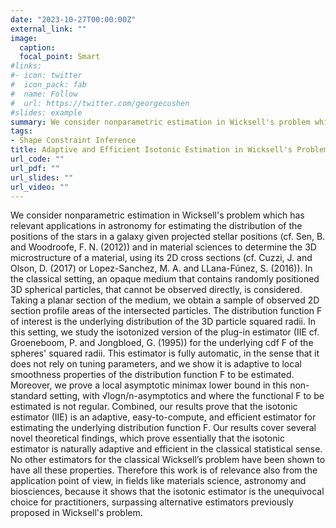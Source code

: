 ```yaml
---
date: "2023-10-27T00:00:00Z"
external_link: ""
image:
  caption: 
  focal_point: Smart
#links:
#- icon: twitter
#  icon_pack: fab
#  name: Follow
#  url: https://twitter.com/georgecushen
#slides: example
summary: We consider nonparametric estimation in Wicksell's problem which has relevant applications in astronomy for estimating the distribution of the positions of the stars in a galaxy given projected stellar positions and in material sciences to determine the 3D microstructure of a material, using its 2D cross sections. We study the isotonized version of the plug-in estimator (IIE) for the underlying cdf F of the spheres' squared radii and show it is an adaptive, easy-to-compute, and efficient estimator for estimating the underlying distribution function F. 
tags:
- Shape Constraint Inference
title: Adaptive and Efficient Isotonic Estimation in Wicksell's Problem
url_code: ""
url_pdf: ""
url_slides: ""
url_video: ""
---
```

We consider nonparametric estimation in Wicksell's problem which has relevant applications in astronomy for estimating the distribution of the positions of the stars in a galaxy given projected stellar positions (cf. Sen, B. and Woodroofe,  F. N.  (2012)) and in material sciences to determine the 3D microstructure of a material, using its 2D cross sections (cf. Cuzzi, J. and Olson, D. (2017) or  Lopez-Sanchez, M. A. and LLana-Fúnez, S. (2016)). In the classical setting, an opaque medium that contains randomly positioned 3D spherical particles, that cannot be observed directly, is considered. Taking a planar section of the medium, we obtain a sample of observed 2D section profile areas of the intersected particles. The distribution function F of interest is the underlying distribution of the 3D particle squared radii. In this setting, we study the isotonized version of the plug-in estimator (IIE cf. Groeneboom, P. and Jongbloed, G. (1995)) for the underlying cdf F of the spheres' squared radii. This estimator is fully automatic, in the sense that it does not rely on tuning parameters, and we show it is adaptive to local smoothness properties of the distribution function F to be estimated. Moreover, we prove a local asymptotic minimax lower bound in this non-standard setting, with √logn/n-asymptotics and where the functional F to be estimated is not regular. Combined, our results prove that the isotonic estimator (IIE) is an adaptive, easy-to-compute, and efficient estimator for estimating the underlying distribution function F. Our results cover several novel theoretical findings, which prove essentially that the isotonic estimator is naturally adaptive and efficient in the classical statistical sense. No other estimators for the classical Wicksell’s problem have been shown to have all these properties. Therefore this work is of relevance also from the application point of view, in fields like materials science, astronomy and biosciences, because it shows that the isotonic estimator is the unequivocal choice for practitioners, surpassing alternative estimators previously proposed in Wicksell's problem.